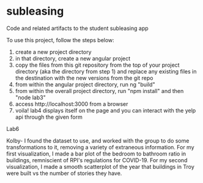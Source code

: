 # subleasing
Code and related artifacts to the student subleasing app



To use this project, follow the steps below:
1) create a new project directory
2) in that directory, create a new angular project
3) copy the files from this git repository from the top of your project directory (aka the directory from step 1) and replace any existing files in the destination with the new versions from the git repo
4) from within the angular project directory, run ng "build"
5) from within the overall project directory, run "npm install" and then "node lab3"
6) access http://localhost:3000 from a browser
7) voila! lab4 displays itself on the page and you can interact with the yelp api through the given form

Lab6

Kolby- I found the dataset to use, and worked with the group to do some transformations to it, removing a variety of extraneous information. For my first visualization, I made a bar plot of the bedroom to bathroom ratio in buildings, remniscient of RPI's regulations for COVID-19. For my second visualization, I made a smooth scatterplot of the year that buildings in Troy were built vs the number of stories they have.
